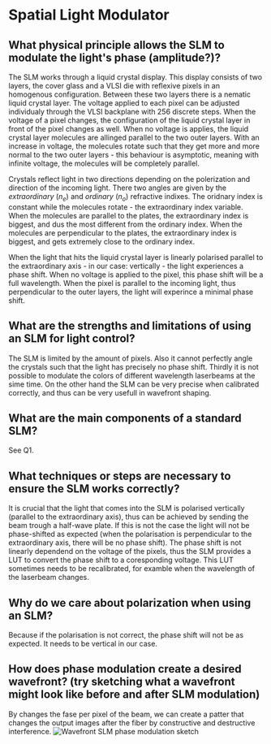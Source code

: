 # Spatial Light Modulator
## What physical principle allows the SLM to modulate the light's phase (amplitude?)?
The SLM works through a liquid crystal display. This display consists of two layers, the cover glass and a VLSI die with reflexive pixels in an homogenous configuration. Between these two layers there is a nematic liquid crystal layer. The voltage applied to each pixel can be adjusted individualy through the VLSI backplane with 256 discrete steps. When the voltage of a pixel changes, the configuration of the liquid crystal layer in front of the pixel changes as well. When no voltage is applies, the liquid crystal layer molecules are allinged parallel to the two outer layers. With an increase in voltage, the molecules rotate such that they get more and more normal to the two outer layers - this behaviour is asymptotic, meaning with infinite voltage, the molecules will be completely parallel.

Crystals reflect light in two directions depending on the polerization and direction of the incoming light. There two angles are given by the _extraordinary_ ($n_e$) and _ordinary_ ($n_o$) refractive indixes. The oridnary index is constant while the molecules rotate - the extraordinary index variable. When the molecules are parallel to the plates, the extraordinary index is biggest, and dus the most different from the ordinary index. When the molecules are perpendicular to the plates, the extraordinary index is biggest, and gets extremely close to the ordinary index.

When the light that hits the liquid crystal layer is linearly polarised parallel to the extraordinary axis - in our case: vertically - the light experiences a phase shift. When no voltage is applied to the pixel, this phase shift will be a full wavelength. When the pixel is parallel to the incoming light, thus perpendicular to the outer layers, the light will experince a minimal phase shift.

## What are the strengths and limitations of using an SLM for light control?
The SLM is limited by the amount of pixels. Also it cannot perfectly angle the crystals such that the light has precisely no phase shift. Thirdly it is not possible to modulate the colors of different wavelength laserbeams at the sime time.
On the other hand the SLM can be very precise when calibrated correctly, and thus can be very usefull in wavefront shaping.

## What are the main components of a standard SLM?
See Q1.

## What techniques or steps are necessary to ensure the SLM works correctly?
It is crucial that the light that comes into the SLM is polarised vertically (parallel to the extraordinary axis), thus can be achieved by sending the beam trough a half-wave plate. If this is not the case the light will not be phase-shifted as expected (when the polarisation is perpendicular to the extraordinary axis, there will be no phase shift).
The phase shift is not linearly dependend on the voltage of the pixels, thus the SLM provides a LUT to convert the phase shift to a coresponding voltage. This LUT sometimes needs to be recalibrated, for examble when the wavelength of the laserbeam changes.

## Why do we care about polarization when using an SLM?
Because if the polarisation is not correct, the phase shift will not be as expected. It needs to be vertical in our case.

## How does phase modulation create a desired wavefront? (try sketching what a wavefront might look like before and after SLM modulation)
By changes the fase per pixel of the beam, we can create a patter that changes the output images after the fiber by constructive and destructive interference. ![Wavefront SLM phase modulation sketch](wavefront-SLM-sketch.png)
